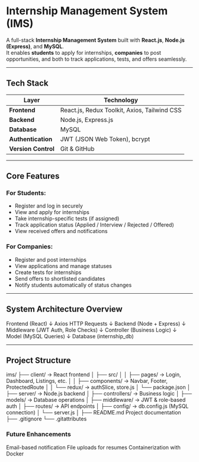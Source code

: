 # Internship Management System (IMS)

A full-stack **Internship Management System** built with **React.js**, **Node.js (Express)**, and **MySQL**.  
It enables **students** to apply for internships, **companies** to post opportunities, and both to track applications, tests, and offers seamlessly.

---

## Tech Stack

| Layer | Technology |
|--------|-------------|
| **Frontend** | React.js, Redux Toolkit, Axios, Tailwind CSS |
| **Backend** | Node.js, Express.js |
| **Database** | MySQL |
| **Authentication** | JWT (JSON Web Token), bcrypt |
| **Version Control** | Git & GitHub |

---

##  Core Features

###  For Students:
- Register and log in securely  
- View and apply for internships  
- Take internship-specific tests (if assigned)  
- Track application status (Applied / Interview / Rejected / Offered)  
- View received offers and notifications  

### For Companies:
- Register and post internships  
- View applications and manage statuses  
- Create tests for internships  
- Send offers to shortlisted candidates  
- Notify students automatically of status changes  

---

## System Architecture Overview
Frontend (React)
↓
Axios HTTP Requests
↓
Backend (Node + Express)
↓
Middleware (JWT Auth, Role Checks)
↓
Controller (Business Logic)
↓
Model (MySQL Queries)
↓
Database (internship_db)


---

## Project Structure

ims/
├── client/ → React frontend
│ ├── src/
│ │ ├── pages/ → Login, Dashboard, Listings, etc.
│ │ ├── components/ → Navbar, Footer, ProtectedRoute
│ │ └── redux/ → authSlice, store.js
│ └── package.json
│
├── server/ → Node.js backend
│ ├── controllers/ → Business logic
│ ├── models/ → Database operations
│ ├── middleware/ → JWT & role-based auth
│ ├── routes/ → API endpoints
│ ├── config/ → db.config.js (MySQL connection)
│ └── server.js
│
├── README.md  Project documentation
├── .gitignore
└── .gitattributes


### Future Enhancements

Email-based notification
File uploads for resumes
Containerization with Docker
